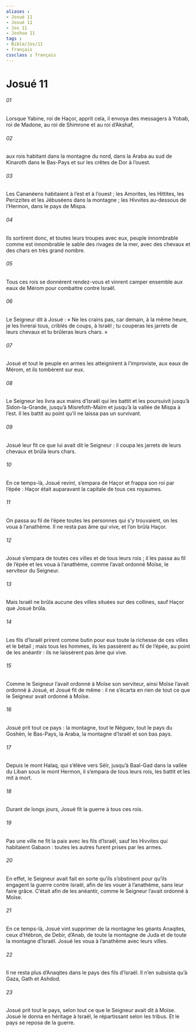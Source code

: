```yaml
---
aliases : 
- Josué 11
- Josué 11
- Jos 11
- Joshua 11
tags : 
- Bible/Jos/11
- français
cssclass : français
---
```


# Josué 11

###### 01
Lorsque Yabine, roi de Haçor, apprit cela, il envoya des messagers à Yobab, roi de Madone, au roi de Shimrone et au roi d’Akshaf,
###### 02
aux rois habitant dans la montagne du nord, dans la Araba au sud de Kinaroth dans le Bas-Pays et sur les crêtes de Dor à l’ouest.
###### 03
Les Cananéens habitaient à l’est et à l’ouest ; les Amorites, les Hittites, les Perizzites et les Jébuséens dans la montagne ; les Hivvites au-dessous de l’Hermon, dans le pays de Mispa.
###### 04
Ils sortirent donc, et toutes leurs troupes avec eux, peuple innombrable comme est innombrable le sable des rivages de la mer, avec des chevaux et des chars en très grand nombre.
###### 05
Tous ces rois se donnèrent rendez-vous et vinrent camper ensemble aux eaux de Mérom pour combattre contre Israël.
###### 06
Le Seigneur dit à Josué : « Ne les crains pas, car demain, à la même heure, je les livrerai tous, criblés de coups, à Israël ; tu couperas les jarrets de leurs chevaux et tu brûleras leurs chars. »
###### 07
Josué et tout le peuple en armes les atteignirent à l’improviste, aux eaux de Mérom, et ils tombèrent sur eux.
###### 08
Le Seigneur les livra aux mains d’Israël qui les battit et les poursuivit jusqu’à Sidon-la-Grande, jusqu’à Misrefoth-Maïm et jusqu’à la vallée de Mispa à l’est. Il les battit au point qu’il ne laissa pas un survivant.
###### 09
Josué leur fit ce que lui avait dit le Seigneur : il coupa les jarrets de leurs chevaux et brûla leurs chars.
###### 10
En ce temps-là, Josué revint, s’empara de Haçor et frappa son roi par l’épée : Haçor était auparavant la capitale de tous ces royaumes.
###### 11
On passa au fil de l’épée toutes les personnes qui s’y trouvaient, on les voua à l’anathème. Il ne resta pas âme qui vive, et l’on brûla Haçor.
###### 12
Josué s’empara de toutes ces villes et de tous leurs rois ; il les passa au fil de l’épée et les voua à l’anathème, comme l’avait ordonné Moïse, le serviteur du Seigneur.
###### 13
Mais Israël ne brûla aucune des villes situées sur des collines, sauf Haçor que Josué brûla.
###### 14
Les fils d’Israël prirent comme butin pour eux toute la richesse de ces villes et le bétail ; mais tous les hommes, ils les passèrent au fil de l’épée, au point de les anéantir : ils ne laissèrent pas âme qui vive.
###### 15
Comme le Seigneur l’avait ordonné à Moïse son serviteur, ainsi Moïse l’avait ordonné à Josué, et Josué fit de même : il ne s’écarta en rien de tout ce que le Seigneur avait ordonné à Moïse.
###### 16
Josué prit tout ce pays : la montagne, tout le Néguev, tout le pays du Goshèn, le Bas-Pays, la Araba, la montagne d’Israël et son bas pays.
###### 17
Depuis le mont Halaq, qui s’élève vers Séïr, jusqu’à Baal-Gad dans la vallée du Liban sous le mont Hermon, il s’empara de tous leurs rois, les battit et les mit à mort.
###### 18
Durant de longs jours, Josué fit la guerre à tous ces rois.
###### 19
Pas une ville ne fit la paix avec les fils d’Israël, sauf les Hivvites qui habitaient Gabaon : toutes les autres furent prises par les armes.
###### 20
En effet, le Seigneur avait fait en sorte qu’ils s’obstinent pour qu’ils engagent la guerre contre Israël, afin de les vouer à l’anathème, sans leur faire grâce. C’était afin de les anéantir, comme le Seigneur l’avait ordonné à Moïse.
###### 21
En ce temps-là, Josué vint supprimer de la montagne les géants Anaqites, ceux d’Hébron, de Debir, d’Anab, de toute la montagne de Juda et de toute la montagne d’Israël. Josué les voua à l’anathème avec leurs villes.
###### 22
Il ne resta plus d’Anaqites dans le pays des fils d’Israël. Il n’en subsista qu’à Gaza, Gath et Ashdod.
###### 23
Josué prit tout le pays, selon tout ce que le Seigneur avait dit à Moïse. Josué le donna en héritage à Israël, le répartissant selon les tribus. Et le pays se reposa de la guerre.
